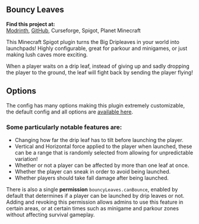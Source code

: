 ## Bouncy Leaves  

**Find this project at:**  
[Modrinth](https://modrinth.com/plugin/bouncy-leaves/), [GitHub](https://github.com/coolbot100s/Bouncy-Leaves), Curseforge, Spigot, Planet Minecraft

This Minecraft Spigot plugin turns the Big Dripleaves in your world into launchpads! Highly configurable, great for parkour and minigames, or just making lush caves more exciting.  

When a player waits on a drip leaf, instead of giving up and sadly dropping the player to the ground, the leaf will fight back by sending the player flying!

## Options
The config has many options making this plugin extremely customizable, the default config and all options are [available here](https://github.com/coolbot100s/Bouncy-Leaves/blob/master/src/main/resources/config.yml).  

### Some particularly notable features are:  
- Changing how far the drip leaf has to tilt before launching the player.  
- Vertical and Horizontal force applied to the player when launched, these can be a range that is randomly selected from allowing for unpredictable variation!  
- Whether or not a player can be affected by more than one leaf at once.  
- Whether the player can sneak in order to avoid being launched.  
- Whether players should take fall damage after being launched.

There is also a single **permission** `bouncyLeaves.canBounce`, enabled by default that determines if a player can be launched by drip leaves or not.  
Adding and revoking this permission allows admins to use this feature in certain areas, or at certain times such as minigame and parkour zones without affecting survival gameplay.
  
